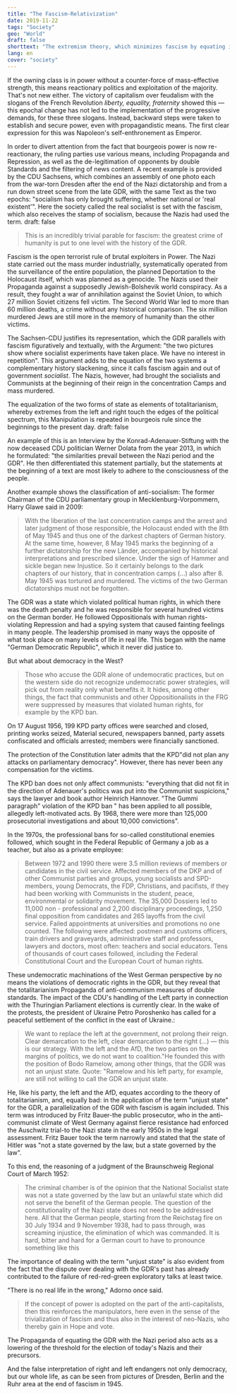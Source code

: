 ```yaml
---
title: "The Fascism-Relativization"
date: 2019-11-22
tags: "Society"
geo: "World"
draft: false
shorttext: "The extremism theory, which minimizes fascism by equating it with communism, is a pure winner's motive."
lang: en
cover: "society"
---
```


If the owning class is in power without a counter-force of mass-effective strength, this means reactionary politics and exploitation of the majority. That's not new either. The victory of capitalism over feudalism with the slogans of the French Revolution *liberty, equality, fraternity* showed this — this epochal change has not led to the implementation of the progressive demands, for these three slogans. Instead, backward steps were taken to establish and secure power, even with propagandistic means. The first clear expression for this was Napoleon's self-enthronement as Emperor.

In order to divert attention from the fact that bourgeois power is now re-reactionary, the ruling parties use various means, including Propaganda and Repression, as well as the de-legitimation of opponents by double Standards and the filtering of news content. A recent example is provided by the CDU Sachsens, which combines an assembly of one photo each from the war-torn Dresden after the end of the Nazi dictatorship and from a run down street scene from the late GDR, with the same Text as the two epochs: "socialism has only brought suffering, whether national or 'real existent'". Here the society called the real socialist is set with the fascism, which also receives the stamp of socialism, because the Nazis had used the term.
draft: false

> This is an incredibly trivial parable for fascism: the greatest crime of humanity is put to one level with the history of the GDR. 

Fascism is the open terrorist rule of brutal exploiters in Power. The Nazi state carried out the mass murder industrially, systematically operated from the surveillance of the entire population, the planned Deportation to the Holocaust itself, which was planned as a genocide. The Nazis used their Propaganda against a supposedly Jewish-Bolshevik world conspiracy. As a result, they fought a war of annihilation against the Soviet Union, to which 27 million Soviet citizens fell victim. The Second World War led to more than 60 million deaths, a crime without any historical comparison. The six million murdered Jews are still more in the memory of humanity than the other victims.

The Sachsen-CDU justifies its representation, which the GDR parallels with fascism figuratively and textually, with the Argument: "the two pictures show where socialist experiments have taken place. We have no interest in repetition". This argument adds to the equation of the two systems a complementary history slackening, since it calls fascism again and out of government *socialist*. The Nazis, however, had brought the socialists and Communists at the beginning of their reign in the concentration Camps and mass murdered. 

The equalization of the two forms of state as elements of totalitarianism, whereby extremes from the left and right touch the edges of the political spectrum, this Manipulation is repeated in bourgeois rule since the beginnings to the present day. 
draft: false

An example of this is an Interview by the Konrad-Adenauer-Stiftung with the now deceased CDU politician Werner Dolata from the year 2013, in which he formulated: "the similarities prevail between the Nazi period and the GDR". He then differentiated this statement partially, but the statements at the beginning of a text are most likely to adhere to the consciousness of the people.

Another example shows the classification of anti-socialism: The former Chairman of the CDU parliamentary group in Mecklenburg-Vorpommern, Harry Glawe said in 2009: 

> With the liberation of the last concentration camps and the arrest and later judgment of those responsible, the Holocaust ended with the 8th of May 1945 and thus one of the darkest chapters of German history.  At the same time, however, 8 May 1945 marks the beginning of a further dictatorship for the new Länder, accompanied by historical interpretations and prescribed silence.  Under the sign of Hammer and sickle began new Injustice. So it certainly belongs to the dark chapters of our history, that in concentration camps (...) also after 8. May 1945 was tortured and murdered. The victims of the two German dictatorships must not be forgotten.

The GDR was a state which violated political human rights, in which there was the death penalty and he was responsible for several hundred victims on the German border. He followed Oppositionals with human rights-violating Repression and had a spying system that caused fainting feelings in many people. The leadership promised in many ways the opposite of what took place on many levels of life in real life. This began with the name "German Democratic Republic", which it never did justice to.  

But what about democracy in the West? 

> Those who accuse the GDR alone of undemocratic practices, but on the western side do not recognize undemocratic power strategies, will pick out from reality only what benefits it. It hides, among other things, the fact that communists and other Oppositionalists in the FRG were suppressed by measures that violated human rights, for example by the KPD ban. 

On 17 August 1956, 199 KPD party offices were searched and closed, printing works seized, Material secured, newspapers banned, party assets confiscated and officials arrested; members were financially sanctioned. 


The protection of the Constitution later admits that the KPD"did not plan any attacks on parliamentary democracy". However, there has never been any compensation for the victims.

The KPD ban does not only affect communists: "everything that did not fit in the direction of Adenauer's politics was put into the Communist suspicions," says the lawyer and book author Heinrich Hannover. "The Gummi paragraph" violation of the KPD ban " has been applied to all possible, allegedly left-motivated acts. By 1968, there were more than 125,000 prosecutorial investigations and about 10,000 convictions".

In the 1970s, the professional bans for so-called constitutional enemies followed, which sought in the Federal Republic of Germany a job as a teacher, but also as a private employee:

> Between 1972 and 1990 there were 3.5 million reviews of members or candidates in the civil service. Affected members of the DKP and of other Communist parties and groups, young socialists and SPD-members, young Democrats, the FDP, Christians, and pacifists, if they had been working with Communists in the student, peace, environmental or solidarity movement. The 35,000 Dossiers led to 11,000 non - professional and 2,200 disciplinary proceedings, 1,250 final opposition from candidates and 265 layoffs from the civil service. Failed appointments at universities and promotions no one counted. The following were affected: postmen and customs officers, train drivers and graveyards, administrative staff and professors, lawyers and doctors, most often: teachers and social educators. Tens of thousands of court cases followed, including the Federal Constitutional Court and the European Court of human rights. 

These undemocratic machinations of the West German perspective by no means the violations of democratic rights in the GDR, but they reveal that the totalitarianism Propaganda of anti-communism measures of double standards. The impact of the CDU's handling of the Left party in connection with the Thuringian Parliament elections is currently clear. In the wake of the protests, the president of Ukraine Petro Poroshenko has called for a peaceful settlement of the conflict in the east of Ukraine.: 

> We want to replace the left at the government, not prolong their reign. Clear demarcation to the left, clear demarcation to the right (...) — this is our strategy. With the left and the AfD, the two parties on the margins of politics, we do not want to coalition."He founded this with the position of Bodo Ramelow, among other things, that the GDR was not an unjust state. Quote: "Ramelow and his left party, for example, are still not willing to call the GDR an unjust state.

He, like his party, the left and the AfD, equates according to the theory of totalitarianism, and, equally bad: in the application of the term "unjust state" for the GDR, a parallelization of the GDR with fascism is again included. This term was introduced by Fritz Bauer-the public prosecutor, who in the anti-communist climate of West Germany against fierce resistance had enforced the Auschwitz trial-to the Nazi state in the early 1950s in the legal assessment. Fritz Bauer took the term narrowly and stated that the state of Hitler was "not a state governed by the law, but a state governed by the law".

To this end, the reasoning of a judgment of the Braunschweig Regional Court of March 1952: 

> The criminal chamber is of the opinion that the National Socialist state was not a state governed by the law but an unlawful state which did not serve the benefit of the German people. The question of the constitutionality of the Nazi state does not need to be addressed here. All that the German people, starting from the Reichstag fire on 30 July 1934 and 9 November 1938, had to pass through, was screaming injustice, the elimination of which was commanded. It is hard, bitter and hard for a German court to have to pronounce something like this

The importance of dealing with the term "unjust state" is also evident from the fact that the dispute over dealing with the GDR's past has already contributed to the failure of red-red-green exploratory talks at least twice.

"There is no real life in the wrong," Adorno once said. 

> If the concept of power is adopted on the part of the anti-capitalists, then this reinforces the manipulators, here even in the sense of the trivialization of fascism and thus also in the interest of neo-Nazis, who thereby gain in Hope and vote. 

The Propaganda of equating the GDR with the Nazi period also acts as a lowering of the threshold for the election of today's Nazis and their precursors.

And the false interpretation of right and left endangers not only democracy, but our whole life, as can be seen from pictures of Dresden, Berlin and the Ruhr area at the end of fascism in 1945.
